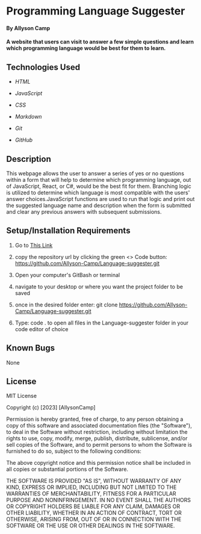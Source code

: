 # Programming Language Suggester

#### By Allyson Camp

#### A website that users can visit to answer a few simple questions and learn which programming language would be best for them to learn.

## Technologies Used

-   _HTML_

- _JavaScript_

-   _CSS_

-   _Markdown_

-   _Git_

-   _GitHub_

## Description

This webpage allows the user to answer a series of yes or no questions within a form that will help to determine which programming language, out of JavaScript, React, or C#, would be the best fit for them. Branching logic is utilized to determine which language is most compatible with the users' answer choices.JavaScript functions are used to run that logic and print out the suggested language name and description when the form is submitted and clear any previous answers with subsequent submissions.

## Setup/Installation Requirements

1. Go to [This Link](https://github.com/Allyson-Camp/Language-suggester)

2. copy the repository url by clicking the green <> Code button: https://github.com/Allyson-Camp/Language-suggester.git

3. Open your computer's GitBash or terminal

4. navigate to your desktop or where you want the project folder to be saved

5. once in the desired folder enter: git clone https://github.com/Allyson-Camp/Language-suggester.git

6. Type: code . to open all files in the Language-suggester folder in your code editor of choice 

## Known Bugs

None

## License

MIT License

Copyright (c) [2023] [AllysonCamp]

Permission is hereby granted, free of charge, to any person obtaining a copy
of this software and associated documentation files (the "Software"), to deal
in the Software without restriction, including without limitation the rights
to use, copy, modify, merge, publish, distribute, sublicense, and/or sell
copies of the Software, and to permit persons to whom the Software is
furnished to do so, subject to the following conditions:

The above copyright notice and this permission notice shall be included in all
copies or substantial portions of the Software.

THE SOFTWARE IS PROVIDED "AS IS", WITHOUT WARRANTY OF ANY KIND, EXPRESS OR
IMPLIED, INCLUDING BUT NOT LIMITED TO THE WARRANTIES OF MERCHANTABILITY,
FITNESS FOR A PARTICULAR PURPOSE AND NONINFRINGEMENT. IN NO EVENT SHALL THE
AUTHORS OR COPYRIGHT HOLDERS BE LIABLE FOR ANY CLAIM, DAMAGES OR OTHER
LIABILITY, WHETHER IN AN ACTION OF CONTRACT, TORT OR OTHERWISE, ARISING FROM,
OUT OF OR IN CONNECTION WITH THE SOFTWARE OR THE USE OR OTHER DEALINGS IN THE
SOFTWARE.
